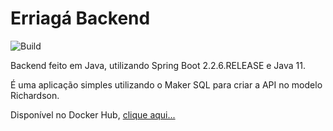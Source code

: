 # Erriagá Backend
![Build](https://github.com/gustavovitor/erriaga-api/workflows/Build/badge.svg?branch=master)

Backend feito em Java, utilizando Spring Boot 2.2.6.RELEASE e Java 11.

É uma aplicação simples utilizando o Maker SQL para criar a API no modelo Richardson.

Disponível no Docker Hub, [clique aqui...](https://hub.docker.com/r/gustavovitor/erriaga)